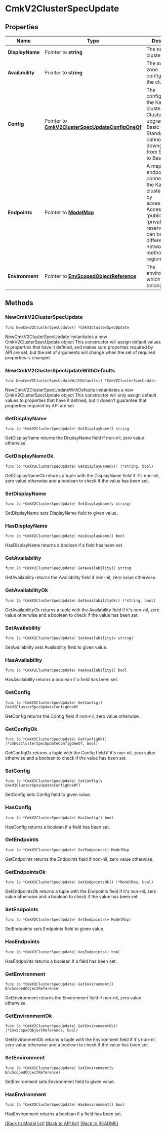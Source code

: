 # CmkV2ClusterSpecUpdate

## Properties

Name | Type | Description | Notes
------------ | ------------- | ------------- | -------------
**DisplayName** | Pointer to **string** | The name of the cluster. | [optional] 
**Availability** | Pointer to **string** | The availability zone configuration of the cluster  | [optional] 
**Config** | Pointer to [**CmkV2ClusterSpecUpdateConfigOneOf**](CmkV2ClusterSpecUpdateConfigOneOf.md) | The configuration of the Kafka cluster.  Note: Clusters can be upgraded from Basic to Standard, but cannot be downgraded from Standard to Basic.  | [optional] 
**Endpoints** | Pointer to [**ModelMap**](map.md) | A map of endpoints for connecting to the Kafka cluster, keyed by access_point_id. Access Point ID &#39;public&#39; and &#39;privatelink&#39; are reserved. These can be used for different network access methods or regions.  | [optional] [readonly] 
**Environment** | Pointer to [**EnvScopedObjectReference**](EnvScopedObjectReference.md) | The environment to which this belongs. | [optional] 

## Methods

### NewCmkV2ClusterSpecUpdate

`func NewCmkV2ClusterSpecUpdate() *CmkV2ClusterSpecUpdate`

NewCmkV2ClusterSpecUpdate instantiates a new CmkV2ClusterSpecUpdate object
This constructor will assign default values to properties that have it defined,
and makes sure properties required by API are set, but the set of arguments
will change when the set of required properties is changed

### NewCmkV2ClusterSpecUpdateWithDefaults

`func NewCmkV2ClusterSpecUpdateWithDefaults() *CmkV2ClusterSpecUpdate`

NewCmkV2ClusterSpecUpdateWithDefaults instantiates a new CmkV2ClusterSpecUpdate object
This constructor will only assign default values to properties that have it defined,
but it doesn't guarantee that properties required by API are set

### GetDisplayName

`func (o *CmkV2ClusterSpecUpdate) GetDisplayName() string`

GetDisplayName returns the DisplayName field if non-nil, zero value otherwise.

### GetDisplayNameOk

`func (o *CmkV2ClusterSpecUpdate) GetDisplayNameOk() (*string, bool)`

GetDisplayNameOk returns a tuple with the DisplayName field if it's non-nil, zero value otherwise
and a boolean to check if the value has been set.

### SetDisplayName

`func (o *CmkV2ClusterSpecUpdate) SetDisplayName(v string)`

SetDisplayName sets DisplayName field to given value.

### HasDisplayName

`func (o *CmkV2ClusterSpecUpdate) HasDisplayName() bool`

HasDisplayName returns a boolean if a field has been set.

### GetAvailability

`func (o *CmkV2ClusterSpecUpdate) GetAvailability() string`

GetAvailability returns the Availability field if non-nil, zero value otherwise.

### GetAvailabilityOk

`func (o *CmkV2ClusterSpecUpdate) GetAvailabilityOk() (*string, bool)`

GetAvailabilityOk returns a tuple with the Availability field if it's non-nil, zero value otherwise
and a boolean to check if the value has been set.

### SetAvailability

`func (o *CmkV2ClusterSpecUpdate) SetAvailability(v string)`

SetAvailability sets Availability field to given value.

### HasAvailability

`func (o *CmkV2ClusterSpecUpdate) HasAvailability() bool`

HasAvailability returns a boolean if a field has been set.

### GetConfig

`func (o *CmkV2ClusterSpecUpdate) GetConfig() CmkV2ClusterSpecUpdateConfigOneOf`

GetConfig returns the Config field if non-nil, zero value otherwise.

### GetConfigOk

`func (o *CmkV2ClusterSpecUpdate) GetConfigOk() (*CmkV2ClusterSpecUpdateConfigOneOf, bool)`

GetConfigOk returns a tuple with the Config field if it's non-nil, zero value otherwise
and a boolean to check if the value has been set.

### SetConfig

`func (o *CmkV2ClusterSpecUpdate) SetConfig(v CmkV2ClusterSpecUpdateConfigOneOf)`

SetConfig sets Config field to given value.

### HasConfig

`func (o *CmkV2ClusterSpecUpdate) HasConfig() bool`

HasConfig returns a boolean if a field has been set.

### GetEndpoints

`func (o *CmkV2ClusterSpecUpdate) GetEndpoints() ModelMap`

GetEndpoints returns the Endpoints field if non-nil, zero value otherwise.

### GetEndpointsOk

`func (o *CmkV2ClusterSpecUpdate) GetEndpointsOk() (*ModelMap, bool)`

GetEndpointsOk returns a tuple with the Endpoints field if it's non-nil, zero value otherwise
and a boolean to check if the value has been set.

### SetEndpoints

`func (o *CmkV2ClusterSpecUpdate) SetEndpoints(v ModelMap)`

SetEndpoints sets Endpoints field to given value.

### HasEndpoints

`func (o *CmkV2ClusterSpecUpdate) HasEndpoints() bool`

HasEndpoints returns a boolean if a field has been set.

### GetEnvironment

`func (o *CmkV2ClusterSpecUpdate) GetEnvironment() EnvScopedObjectReference`

GetEnvironment returns the Environment field if non-nil, zero value otherwise.

### GetEnvironmentOk

`func (o *CmkV2ClusterSpecUpdate) GetEnvironmentOk() (*EnvScopedObjectReference, bool)`

GetEnvironmentOk returns a tuple with the Environment field if it's non-nil, zero value otherwise
and a boolean to check if the value has been set.

### SetEnvironment

`func (o *CmkV2ClusterSpecUpdate) SetEnvironment(v EnvScopedObjectReference)`

SetEnvironment sets Environment field to given value.

### HasEnvironment

`func (o *CmkV2ClusterSpecUpdate) HasEnvironment() bool`

HasEnvironment returns a boolean if a field has been set.


[[Back to Model list]](../README.md#documentation-for-models) [[Back to API list]](../README.md#documentation-for-api-endpoints) [[Back to README]](../README.md)


